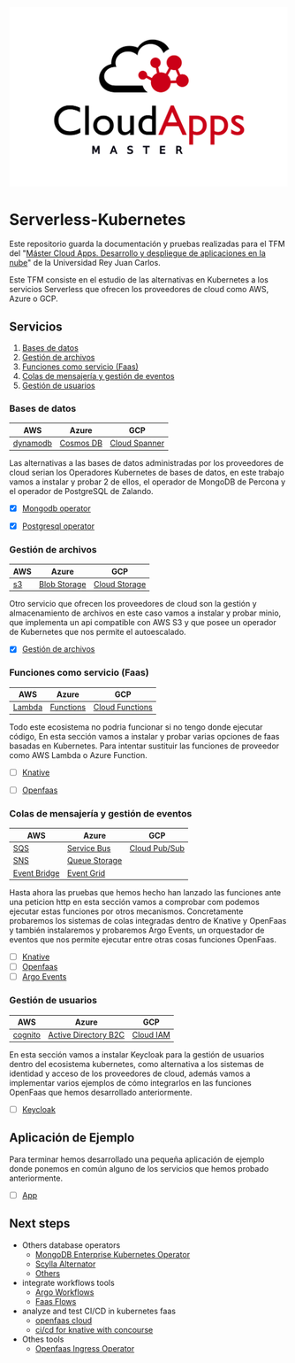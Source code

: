 ![Master Cloud apps ](./out/masterCloudApps.png)

# Serverless-Kubernetes
Este repositorio guarda la documentación y pruebas realizadas para el TFM del 
"[Máster Cloud Apps. Desarrollo y despliegue de aplicaciones en la nube](https://www.codeurjc.es/mastercloudapps/)" 
de la Universidad Rey Juan Carlos.

Este TFM consiste en el estudio de las alternativas en Kubernetes a los servicios Serverless 
que ofrecen los proveedores de cloud como AWS, Azure o GCP.


## Servicios 

1. [Bases de datos](#bases-de-datos)
2. [Gestión de archivos](#gestión-de-archivos)
3. [Funciones como servicio (Faas)](#funciones-como-servicio-faas)
4. [Colas de mensajería y gestión de eventos](#colas-de-mensajería-y-gestión-de-eventos)
5. [Gestión de usuarios](#gestión-de-usuarios)


### Bases de datos
| AWS                                             | Azure                                                              | GCP                                               |
|-------------------------------------------------|--------------------------------------------------------------------|---------------------------------------------------|
| [dynamodb](https://aws.amazon.com/es/dynamodb/) | [Cosmos DB](https://azure.microsoft.com/es-es/services/cosmos-db/) | [Cloud Spanner](https://cloud.google.com/spanner) |

Las alternativas a las bases de datos administradas por los proveedores de cloud serian los Operadores Kubernetes de bases de datos, 
en este trabajo vamos a instalar y probar 2 de ellos, el operador de MongoDB de Percona y el operador de PostgreSQL de Zalando.

- [X] [Mongodb operator](Databases/perconaMongodb/readme.md)
- [X] [Postgresql operator](Databases/zalandoPostgresOperator/readme.md)



### Gestión de archivos
| AWS                                 | Azure                                                                     | GCP                                                         |
|-------------------------------------|---------------------------------------------------------------------------|-------------------------------------------------------------|
| [s3](https://aws.amazon.com/es/s3/) | [Blob Storage](https://azure.microsoft.com/es-es/services/storage/blobs/) | [Cloud Storage](https://cloud.google.com/storage?hl=es-419) |

Otro servicio que ofrecen los proveedores de cloud son la gestión y almacenamiento de archivos en este caso vamos a instalar y probar minio,
que implementa un api compatible con AWS S3 y que posee un operador de Kubernetes que nos permite el autoescalado.

- [X] [Gestión de archivos](GestionArchivos/readme.md)

### Funciones como servicio (Faas)
| AWS                                         | Azure                                                              | GCP                                                   |
|---------------------------------------------|--------------------------------------------------------------------|-------------------------------------------------------|
| [Lambda](https://aws.amazon.com/es/lambda/) | [Functions](https://azure.microsoft.com/es-es/services/functions/) | [Cloud Functions](https://cloud.google.com/functions) |

Todo este ecosistema no podria funcionar si no tengo donde ejecutar código, En esta sección vamos a instalar y probar varias opciones de faas basadas en Kubernetes. Para intentar sustituir las funciones de proveedor como AWS Lambda o Azure Function.

- [ ] [Knative](faas/knative/readme.md)
- [ ] [Openfaas](faas/openfaas/readme.md)


### Colas de mensajería y gestión de eventos
| AWS                                                    | Azure                                                                       | GCP                                                   |
|--------------------------------------------------------|-----------------------------------------------------------------------------|-------------------------------------------------------|
| [SQS](https://aws.amazon.com/es/sqs/)                  | [Service Bus](https://azure.microsoft.com/es-es/services/service-bus/)      | [Cloud Pub/Sub](https://cloud.google.com/pubsub/docs) |
| [SNS](https://aws.amazon.com/es/sns/)                  | [Queue Storage](https://azure.microsoft.com/es-es/services/storage/queues/) |                                                       |
| [Event Bridge](https://aws.amazon.com/es/eventbridge/) | [Event Grid](https://azure.microsoft.com/es-es/services/event-grid/)        |                                                       |

Hasta ahora las pruebas que hemos hecho han lanzado las funciones ante una peticion http
en esta sección vamos a comprobar com podemos ejecutar estas funciones por otros mecanismos.
Concretamente probaremos los sistemas de colas integradas dentro de Knative y OpenFaas y también
instalaremos y probaremos Argo Events, un orquestador de eventos que nos permite ejecutar entre otras cosas funciones OpenFaas.

- [ ] [Knative](faas/Knative/events.md)
- [ ] [Openfaas](faas/openFaas/events.md)
- [ ] [Argo Events](faas/Events/argo-events/readme.md)

### Gestión de usuarios
| AWS                                           | Azure                                                                                                        | GCP                                       |
|-----------------------------------------------|--------------------------------------------------------------------------------------------------------------|-------------------------------------------|
| [cognito](https://aws.amazon.com/es/cognito/) | [Active Directory B2C](https://azure.microsoft.com/es-es/services/active-directory/external-identities/b2c/) | [Cloud IAM](https://cloud.google.com/iam) |

En esta sección vamos a instalar Keycloak para la gestión de usuarios dentro del ecosistema kubernetes, como alternativa a los sistemas de identidad y acceso de los proveedores de cloud, 
además vamos a implementar varios ejemplos de cómo integrarlos en las funciones OpenFaas que hemos desarrollado anteriormente.

- [ ] [Keycloak](Keycloack/readme.md)

## Aplicación de Ejemplo

Para terminar hemos desarrollado una pequeña aplicación de ejemplo donde ponemos en común alguno de los servicios que hemos probado anteriormente.

- [ ] [App](app/readme.md)


## Next steps
- Others database operators
    - [MongoDB Enterprise Kubernetes Operator](https://github.com/mongodb/mongodb-enterprise-kubernetes)
    - [Scylla Alternator](https://docs.scylladb.com/using-scylla/alternator/)
    - [Others](https://operatorhub.io/?category=Database)
- integrate workflows tools
    - [Argo Workflows](https://argoproj.github.io/projects/argo)
    - [Faas Flows](https://github.com/s8sg/faas-flow)
- analyze and test CI/CD in kubernetes faas 
    - [openfaas cloud](https://github.com/openfaas/openfaas-cloud)
    - [ci/cd for knative with concourse](https://medium.com/aptomi/ci-cd-for-knative-serverless-apps-on-kubernetes-with-concourse-54bafef51767)
- Othes tools
    - [Openfaas Ingress Operator](https://github.com/openfaas/ingress-operator)